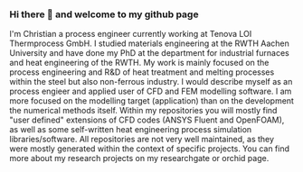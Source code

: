 ### Hi there 👋 and welcome to my github page

I'm Christian a process engineer currently working at Tenova LOI Thermprocess GmbH. 
I studied materials engineering at the RWTH Aachen University and have done my PhD at the department for industrial furnaces and heat engineering of the RWTH.
My work is mainly focused on the process engineering and R&D of heat treatment and melting processes within the steel but also non-ferrous industry.
I would describe myself as an process engieer and applied user of CFD and FEM modelling software. 
I am more focused on the modelling target (application) than on the development the numerical methods itself.
Within my repositories you will mostly find "user defined" extensions of CFD codes (ANSYS Fluent and OpenFOAM), as well as some self-written heat engineering process simulation libraries/software.
All repositories are not very well maintained, as they were mostly generated within the context of specific projects. 
You can find more about my research projects on my researchgate or orchid page.







<!--
**c-schubert/c-schubert** is a ✨ _special_ ✨ repository because its `README.md` (this file) appears on your GitHub profile.

Here are some ideas to get you started:

- 🔭 I’m currently working on ...
- 🌱 I’m currently learning ...
- 👯 I’m looking to collaborate on ...
- 🤔 I’m looking for help with ...
- 💬 Ask me about ...
- 📫 How to reach me: ...
- 😄 Pronouns: ...
- ⚡ Fun fact: ...
-->
